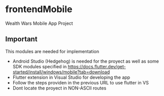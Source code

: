# frontendMobile
Wealth Wars Mobile App Project

## Important
This modules are needed for implementation
- Android Studio (Hedgehog) is needed for the proyect as well as some SDK modules specified in https://docs.flutter.dev/get-started/install/windows/mobile?tab=download
- Flutter extension in Visual Studio for developing the app
- Follow the steps providen in the previous URL to use flutter in VS
- Dont locate the proyect in NON-ASCII routes
